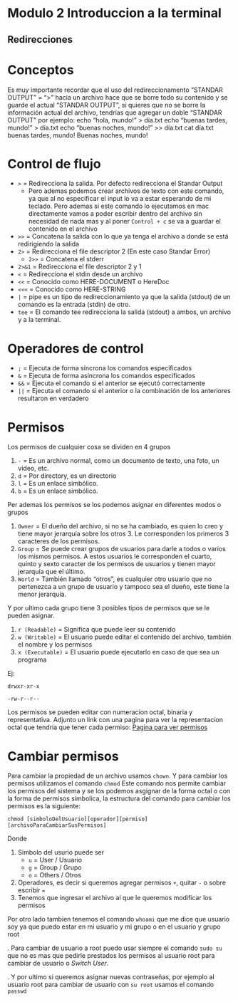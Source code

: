 # Modulo 2 Introduccion a la terminal
## Redirecciones

# Conceptos

Es muy importante recordar que el uso del redireccionamento “STANDAR OUTPUT” = “>” hacia un archivo hace que se borre todo su contenido y se guarde el actual “STANDAR OUTPUT”, si quieres que no se borre la información actual del archivo, tendrías que agregar un doble “STANDAR OUTPUT” por ejemplo:
echo “hola, mundo!” > día.txt
echo “buenas tardes, mundo!” > día.txt
echo “buenas noches, mundo!” >> día.txt
cat día.txt
buenas tardes, mundo!
Buenas noches, mundo!

# Control de flujo

- `>` = Redirecciona la salida. Por defecto redirecciona el Standar Output
    - Pero ademas podemos crear archivos de texto con este comando, ya que al no especificar el input lo va a estar esperando de mi teclado. Pero ademas si este comando lo ejecutamos en mac directamente vamos a poder escribir dentro del archivo sin necesidad de nada mas y al poner `Control + c` se va a guardar el contenido en el archivo
- `>>` = Concatena la salida con lo que ya tenga el archivo a donde se está redirigiendo la salida
- `2>` = Redirecciona el file descriptor 2 (En este caso Standar Error)
    - `2>>` = Concatena el stderr
- `2>&1` = Redirecciona el file descriptor 2 y 1
- `<` = Redirecciona el stdin desde un archivo
- `<<` = Conocido como HERE-DOCUMENT o HereDoc
- `<<<` = Conocido como HERE-STRING
- `|` = pipe es un tipo de redireccionamiento ya que la salida (stdout) de un comando es la entrada (stdin) de otro.
- `tee` = El comando tee redirecciona la salida (stdout) a ambos, un archivo y a la terminal.

# Operadores de control

- `;` = Ejecuta de forma síncrona los comandos específicados
- `&` = Ejecuta de forma asíncrona los comandos específicados
- `&&` = Ejecuta el comando si el anterior se ejecutó correctamente
- `||` = Ejecuta el comando si el anterior o la combinación de los anteriores resultaron en verdadero

# Permisos

Los permisos de cualquier cosa se dividen en 4 grupos
 1. `-` = Es un archivo normal, como un documento de texto, una foto, un video, etc.
 2. `d` = Por directory, es un directorio
 3. `l` = Es un enlace simbólico.
 4. `b` = Es un enlace simbólico.

Per ademas los permisos se los podemos asignar en diferentes modos o grupos 
 1. `Owner` = El dueño del archivo, si no se ha cambiado, es quien lo creo y tiene mayor jerarquía sobre los otros 3. Le corresponden los primeros 3 caracteres de los permisos.
 2. `Group` = Se puede crear grupos de usuarios para darle a todos o varios los mismos permisos. A estos usuarios le corresponden el cuarto, quinto y sexto caracter de los permisos de usuarios y tienen mayor jerarquía que el último.
 3. `World` = También llamado “otros”, es cualquier otro usuario que no pertenezca a un grupo de usuario y tampoco sea el dueño, este tiene la menor jerarquía.

Y por ultimo cada grupo tiene 3 posibles tipos de permisos que se le pueden asignar.
 1. `r (Readable)` = Significa que puede leer su contenido
 2. `w (Writable)` = El usuario puede editar el contenido del archivo, también el nombre y los permisos
 3. `x (Executable)` = El usuario puede ejecutarlo en caso de que sea un programa

Ej: 
```
drwxr-xr-x
```
```
-rw-r--r--
```

Los permisos se pueden editar con numeracion octal, binaria y representativa. Adjunto un link con una pagina para ver la representacion octal que tendria que tener cada permiso: [Pagina para ver permisos](https://josenoriegaa.github.io/linux-file-system-permission-generator/index.html)

# Cambiar permisos

Para cambiar la propiedad de un archivo usamos `chown`. Y para cambiar los permisos utilizamos el comando `chmod` Este comando nos permite cambiar los permisos del sistema y se los podemos asgignar de la forma octal o con la forma de permisos simbolica, la estructura del comando para cambiar los permisos es la siguiente:
```
chmod [simboloDelUsuario][operador][permiso] [archivoParaCambiarSusPermisos]
```
Donde 
 1. Simbolo del usurio puede ser
    - `u` = User / Usuario
    - `g` = Group / Grupo
    - `o` = Others / Otros
 2. Operadores, es decir si queremos agregar permisos `+`, quitar `-` o sobre escribir `=`
 3. Tenemos que ingresar el archivo al que le queremos modificar los permisos

Por otro lado tambien tenemos el comando `whoami` que me dice que usuario soy ya que puedo estar en mi usuario y mi grupo o en el usuario y grupo root

.
Para cambiar de usuario a root puedo usar siempre el comando `sudo su` que no es mas que pedirle prestados los permisos al usuario root para cambiar de usuario o *Switch User*.

.
Y por ultimo si queremos asignar nuevas contraseñas, por ejemplo al usuario root para cambiar de usuario con `su root` usamos el comando `passwd`
